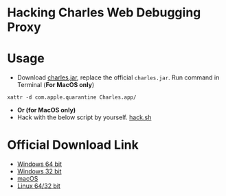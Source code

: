 # Hacking Charles Web Debugging Proxy

# Usage

- Download [charles.jar](charles.jar), replace the official `charles.jar`. Run command in Terminal (**For MacOS only**)

```
xattr -d com.apple.quarantine Charles.app/
```
- **Or (for MacOS only)**
- Hack with the below script by yourself. [hack.sh](hack.sh)

# Official Download Link

- [Windows 64 bit](https://www.charlesproxy.com/assets/release/4.2.7/charles-proxy-4.2.7-win64.msi)
- [Windows 32 bit](https://www.charlesproxy.com/assets/release/4.2.7/charles-proxy-4.2.7-win32.msi)
- [macOS](https://www.charlesproxy.com/assets/release/4.2.7/charles-proxy-4.2.7.dmg)
- [Linux 64/32 bit](https://www.charlesproxy.com/assets/release/4.2.7/charles-proxy-4.2.7.tar.gz)
